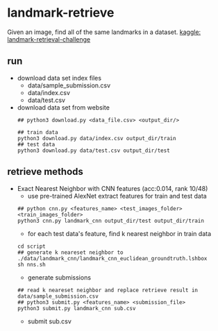 # landmark-retrieve
Given an image, find all of the same landmarks in a dataset. [kaggle: landmark-retrieval-challenge](https://www.kaggle.com/c/landmark-retrieval-challenge)


## run
* download data set index files
    - data/sample_submission.csv
    - data/index.csv
    - data/test.csv
* download data set from website
    ```
    ## python3 download.py <data_file.csv> <output_dir/>
    
    ## train data
    python3 download.py data/index.csv output_dir/train
    ## test data
    python3 download.py data/test.csv output_dir/test
    
    ```

## retrieve methods

* Exact Nearest Neighbor with CNN features (acc:0.014, rank 10/48)
    * use pre-trained AlexNet extract features for train and test data
    ```
    ## python cnn.py <features_name> <test_images_folder> <train_images_folder>
    python3 cnn.py landmark_cnn output_dir/test output_dir/train
    ```
    * for each test data's feature, find k nearest neighbor in train data
    ```
    cd script
    ## generate k neareset neighbor to ./data/landmark_cnn/landmark_cnn_euclidean_groundtruth.lshbox
    sh nns.sh 
    ```
    * generate submissions
    ```
    ## read k neareset neighbor and replace retrieve result in data/sample_submission.csv
    ## python3 submit.py <features_name> <submission_file>
    python3 submit.py landmark_cnn sub.csv
    ```
    * submit sub.csv
    
